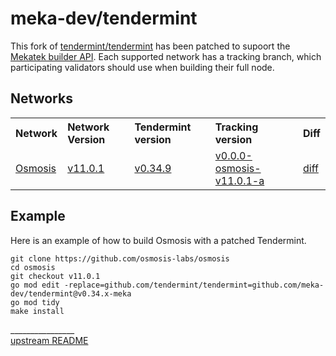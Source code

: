 # meka-dev/tendermint

This fork of [tendermint/tendermint](https://github.com/tendermint/tendermint)
has been patched to supoort the [Mekatek builder API](https://api.mekatek.xyz).
Each supported network has a tracking branch, which participating validators
should use when building their full node.

## Networks

<table>
  <tr>
    <th align="left">Network</th>
    <th align="left">Network Version</th>
    <th align="left">Tendermint version</th>
    <th align="left">Tracking version</th>
    <th align="left">Diff</th>
  </tr>
  <tr>
    <td><a href="https://github.com/osmosis-labs/osmosis">Osmosis</a></td>
    <td><a href="https://github.com/osmosis-labs/osmosis/tree/v11.0.1">v11.0.1</a></td>
    <td><a href="https://github.com/osmosis-labs/osmosis/blob/v11.0.1/go.mod#L28">v0.34.9</td>
    <td><a href="https://github.com/meka-dev/tendermint/tree/v0.0.0-osmosis-v11.0.1-a">v0.0.0-osmosis-v11.0.1-a</a></td>
    <td><a href="https://github.com/meka-dev/tendermint/compare/v0.34.9...v0.0.0-osmosis-v11.0.1-a">diff</a></td>
  </tr>
</table>

## Example

Here is an example of how to build Osmosis with a patched Tendermint.

```shell
git clone https://github.com/osmosis-labs/osmosis
cd osmosis
git checkout v11.0.1
go mod edit -replace=github.com/tendermint/tendermint=github.com/meka-dev/tendermint@v0.34.x-meka
go mod tidy
make install
```

________________ <br/> [upstream README](/README.upstream.md)
